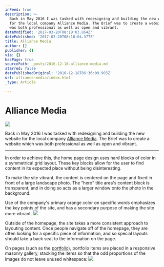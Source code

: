 ```yaml
---
inFeed: true
description: >-
  Back in May 2016 I was tasked with redesigning and building the new website
  for the local company Alliance Media. The Brief was to create a website which
  was both professional as well as open and vibrant.
dateModified: '2017-03-20T08:18:03.864Z'
datePublished: '2017-03-20T08:18:04.377Z'
title: Alliance Media
author: []
publisher: {}
via: {}
hasPage: true
sourcePath: _posts/2016-12-18-alliance-media.md
starred: false
datePublishedOriginal: '2016-12-18T06:36:09.903Z'
url: alliance-media/index.html
_type: Article

---
```

# Alliance Media
![](https://the-grid-user-content.s3-us-west-2.amazonaws.com/e95de3e4-5a9a-4668-843f-393adb9ac18f.jpg)

Back in May 2016 I was tasked with redesigning and building the new website for the local company [Alliance Media][0]. The Brief was to create a website which was both professional as well as open and vibrant.

---

In order to achieve this, the home page design uses hard blocks of color in a symmetrical grid layout. These key blocks allow for the user to find content in its expected place without being disinteresting.

To make the site vibrant, the content is centered on the page and fixed in front of a large landscape photo. The "hero" title area's content block is transparent, and in doing so acts as a larger window onto the photo in the background.

Use of the company's primary orange color on specific words emphasizes the key points of the site, and has a secondary purpose of making the site more vibrant.
![](https://the-grid-user-content.s3-us-west-2.amazonaws.com/fae4153f-b500-406b-b384-a0c464a66035.jpg)

Outside of the homepage, the site takes a more consistent approach to layouting content. Once people navigate off of the homepage, they are often looking for a specific piece of information, and so special layouts should take a back seat to the information on the page.

On pages (such as the [portfolio][1]), portfolio items are placed in a responsive masonry gallery, stacking the items so that the odd proportions of the images do not leave unused whitespace:
![](https://the-grid-user-content.s3-us-west-2.amazonaws.com/a93cf9f6-de5d-41c1-a5ce-94f760134769.png)

[0]: http://alliancemedia.co.nz/
[1]: http://alliancemedia.co.nz/brand-design/